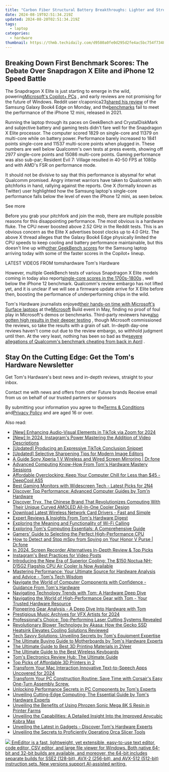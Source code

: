 ```yaml
---
title: "Carbon Fiber Structural Battery Breakthroughs: Lighter and Stronger Tech Devices Ahead"
date: 2024-08-19T02:51:34.219Z
updated: 2024-08-20T02:51:34.219Z
tags:
  - laptop
categories:
  - hardware
thumbnail: https://thmb.techidaily.com/d9580a0fe0d295d2fe4ac5bc754f7348af6d4884ba16ea4dee8b131acea9d9aa.jpg
---
```


## Breaking Down First Benchmark Scores: The Debate Over Snapdragon X Elite and iPhone 12 Speed Battle

The Snapdragon X Elite is just starting to emerge in the wild, powering[Microsoft's Copilot+ PCs](https://tools.techidaily.com) , and early reviews are not promising for the future of Windows. Reddit user r/caponica23[shared his review](https://www.reddit.com/r/GalaxyBook/comments/1dd7t0v/samsung%5Fgalaxy%5Fbook%5Fedge%5F14%5Fx%5Felite%5Finitial/) of the Samsung Galaxy Book4 Edge on Monday, and the[benchmarks](https://tools.techidaily.com) fail to meet the performance of the iPhone 12 mini, released in 2021\.

 Running the laptop through its paces on GeekBench and CrystalDiskMark and subjective battery and gaming tests didn't fare well for the Snapdragon X Elite processor. The computer scored 1829 on single-core and 11379 on multi-core while on battery power. Performance barely increased to 1841 points single-core and 11537 multi-score points when plugged in. These numbers are well below Qualcomm's own tests at press events, showing off 2977 single-core points and 15086 multi-core points. Gaming performance was also sub-par; Resident Evil 7: Village resulted in 40-50 FPS at 1080p and with AMD's FSR on performance mode.

 It should not be divisive to say that this performance is abysmal for what Qualcomm promised. Angry internet warriors have taken to Qualcomm with pitchforks in hand, rallying against the reports. One X (formally known as Twitter) user highlighted how the Samsung laptop's single-core performance falls below the level of even the iPhone 12 mini, as seen below.

 See more

 Before you grab your pitchfork and join the mob, there are multiple possible reasons for this disappointing performance. The most obvious is a hardware fluke. The CPU never boosted above 2.52 GHz in the Reddit tests. This is an obvious concern as the Elite X advertises boost clocks up to 4.0 GHz. The above X thread alleges that the Galaxy Book4 Edge physically limited the CPU speeds to keep cooling and battery performance maintainable, but this doesn't line up with[other GeekBench scores](https://browser.geekbench.com/v6/cpu/6498038) for the Samsung laptop arriving today with some of the faster scores in the Copilot+ lineup.

 LATEST VIDEOS FROM tomshardware Tom's Hardware

 However, multiple GeekBench tests of various Snapdragon X Elite models coming in today also report[single-core scores in the 1700s-1800s](https://browser.geekbench.com/search?utf8=%E2%9C%93&q=snapdragon+x+elite) , well below the iPhone 12 benchmark. Qualcomm's review embargo has not lifted yet, and it is unclear if we will see a firmware update arrive for X Elite before then, boosting the performance of underperforming chips in the wild.

 Tom's Hardware journalists enjoyed[their hands-on time with Microsoft's Surface laptops](https://tools.techidaily.com) at the[Microsoft](https://tools.techidaily.com) Build event in May, finding no proof of foul play in Microsoft's demos or benchmarks. Third-party reviewers have[also gotten high results in their deeper testing](https://tools.techidaily.com) , though Microsoft commissioned the reviews, so take the results with a grain of salt. In-depth day-one reviews haven't come out due to the review embargo, so withhold judgment until then. At the very least, nothing has been so bad as the[severe allegations of Qualcomm's benchmark cheating from back in April](https://tools.techidaily.com) .

## Stay On the Cutting Edge: Get the Tom's Hardware Newsletter

 Get Tom's Hardware's best news and in-depth reviews, straight to your inbox.

 Contact me with news and offers from other Future brands  Receive email from us on behalf of our trusted partners or sponsors

 By submitting your information you agree to the[Terms & Conditions](https://futureplc.com/terms-conditions/) and[Privacy Policy](https://futureplc.com/privacy-policy/) and are aged 16 or over.

<ins class="adsbygoogle"
     style="display:block"
     data-ad-format="autorelaxed"
     data-ad-client="ca-pub-7571918770474297"
     data-ad-slot="1223367746"></ins>



<ins class="adsbygoogle"
     style="display:block"
     data-ad-client="ca-pub-7571918770474297"
     data-ad-slot="8358498916"
     data-ad-format="auto"
     data-full-width-responsive="true"></ins>

<span class="atpl-alsoreadstyle">Also read:</span>
<div><ul>
<li><a href="https://fox-boxes.techidaily.com/new-enhancing-audio-visual-elements-in-tiktok-via-zoom-for-2024/"><u>[New] Enhancing Audio-Visual Elements in TikTok via Zoom for 2024</u></a></li>
<li><a href="https://instagram-videos.techidaily.com/new-in-2024-instagrams-power-mastering-the-addition-of-video-descriptions/"><u>[New] In 2024, Instagram's Power  Mastering the Addition of Video Descriptions</u></a></li>
<li><a href="https://tiktok-clips.techidaily.com/updated-producing-an-expressive-tiktok-conclusion-snippet/"><u>[Updated] Producing an Expressive TikTok Conclusion Snippet</u></a></li>
<li><a href="https://extra-skills.techidaily.com/updated-selective-sharpening-tips-for-modern-image-editors/"><u>[Updated] Selective Sharpening Tips for Modern Image Editors</u></a></li>
<li><a href="https://screen-mirror.techidaily.com/a-guide-sony-xperia-1-v-wireless-and-wired-screen-mirroring-drfone-by-drfone-android/"><u>A Guide Sony Xperia 1 V Wireless and Wired Screen Mirroring | Dr.fone</u></a></li>
<li><a href="https://hardware-tips.techidaily.com/advanced-computing-know-how-from-toms-hardware-mastery-sessions/"><u>Advanced Computing Know-How From Tom's Hardware Mastery Sessions</u></a></li>
<li><a href="https://hardware-tips.techidaily.com/affordable-overclocking-keep-your-computer-chill-for-less-than-45-deepcool-as5/"><u>Affordable Overclocking: Keep Your Computer Chill for Less than $45 - DeepCool AS5</u></a></li>
<li><a href="https://hardware-tips.techidaily.com/best-gaming-monitors-with-widescreen-tech-latest-picks-for-2n4/"><u>Best Gaming Monitors with Widescreen Tech - Latest Picks for 2N4</u></a></li>
<li><a href="https://hardware-tips.techidaily.com/discover-top-performance-advanced-computer-guides-by-tomn-hardware/"><u>Discover Top Performance: Advanced Computer Guides by Tom'n Hardware</u></a></li>
<li><a href="https://hardware-tips.techidaily.com/discover-tryx-the-chinese-brand-that-revolutionizes-computing-with-their-unique-curved-amoled-all-in-one-cooler-design/"><u>Discover Tryx, The Chinese Brand That Revolutionizes Computing With Their Unique Curved AMOLED All-In-One Cooler Design</u></a></li>
<li><a href="https://win-dash.techidaily.com/download-latest-wireless-network-card-drivers-fast-and-simple/"><u>Download Latest Wireless Network Card Drivers - Fast and Simple</u></a></li>
<li><a href="https://hardware-tips.techidaily.com/expert-reviews-and-insights-from-toms-hardware-digest/"><u>Expert Reviews & Insights From Tom's Hardware Digest</u></a></li>
<li><a href="https://tech-recovery.techidaily.com/exploring-the-meaning-and-functionality-of-wi-fi-calling/"><u>Exploring the Meaning and Functionality of Wi-Fi Calling</u></a></li>
<li><a href="https://hardware-tips.techidaily.com/exploring-toms-computing-essentials-a-comprehensive-guide/"><u>Exploring Tom's Computing Essentials: A Comprehensive Guide</u></a></li>
<li><a href="https://hardware-tips.techidaily.com/gamers-guide-to-selecting-the-perfect-high-performance-cpu/"><u>Gamers' Guide to Selecting the Perfect High-Performance CPU</u></a></li>
<li><a href="https://location-social.techidaily.com/how-to-detect-and-stop-mspy-from-spying-on-your-honor-v-purse-drfone-by-drfone-virtual-android/"><u>How to Detect and Stop mSpy from Spying on Your Honor V Purse | Dr.fone</u></a></li>
<li><a href="https://screen-recording.techidaily.com/in-2024-screen-recorder-alternatives-in-depth-review-and-top-picks/"><u>In 2024, Screen Recorder Alternatives  In-Depth Review & Top Picks</u></a></li>
<li><a href="https://facebook-clips.techidaily.com/instagrams-best-practices-for-video-posts/"><u>Instagram's Best Practices for Video Posts</u></a></li>
<li><a href="https://hardware-tips.techidaily.com/introducing-the-new-era-of-superior-cooling-the-150-noctua-nh-d15g2-flagship-cpu-air-cooler-is-now-available/"><u>Introducing the New Era of Superior Cooling: The $150 Noctua NH-D15G2 Flagship CPU Air Cooler Is Now Available</u></a></li>
<li><a href="https://hardware-tips.techidaily.com/mastering-performance-your-ultimate-source-for-hardware-analysis-and-advice-toms-tech-wisdom/"><u>Mastering Performance: Your Ultimate Source for Hardware Analysis and Advice - Tom's Tech Wisdom</u></a></li>
<li><a href="https://hardware-tips.techidaily.com/navigate-the-world-of-computer-components-with-confidence-guidance-from-toms-hardware/"><u>Navigate the World of Computer Components with Confidence - Guidance From Tom's Hardware</u></a></li>
<li><a href="https://hardware-tips.techidaily.com/navigating-technology-trends-with-tom-a-hardware-deep-dive/"><u>Navigating Technology Trends with Tom: A Hardware Deep Dive</u></a></li>
<li><a href="https://hardware-tips.techidaily.com/navigating-the-world-of-high-performance-gear-with-tom-your-trusted-hardware-resource/"><u>Navigating the World of High-Performance Gear with Tom - Your Trusted Hardware Resource</u></a></li>
<li><a href="https://hardware-tips.techidaily.com/pioneering-gear-analysis-a-deep-dive-into-hardware-with-tom/"><u>Pioneering Gear Analysis - A Deep Dive Into Hardware with Tom</u></a></li>
<li><a href="https://extra-guidance.techidaily.com/prestigious-music-archives-for-vfx-artists-for-2024/"><u>Prestigious Music Archives for VFX Artists for 2024</u></a></li>
<li><a href="https://hardware-tips.techidaily.com/professionals-choice-top-performing-laser-cutting-systems-revealed/"><u>Professional's Choice: Top-Performing Laser Cutting Systems Revealed</u></a></li>
<li><a href="https://hardware-tips.techidaily.com/1723175694605-revolutionary-blower-technology-by-akasa-how-the-gecko-ssd-heatsink-elevates-cooling-solutions-reviewed/"><u>Revolutionary Blower Technology by Akasa: How the Gecko SSD Heatsink Elevates Cooling Solutions Reviewed</u></a></li>
<li><a href="https://hardware-tips.techidaily.com/tech-savvy-solutions-unveiling-secrets-by-toms-equipment-expertise/"><u>Tech Savvy Solutions: Unveiling Secrets by Tom's Equipment Expertise</u></a></li>
<li><a href="https://hardware-tips.techidaily.com/the-ultimate-buying-guide-to-motherboards-by-toms-hardware-experts/"><u>The Ultimate Buying Guide to Motherboards by Tom's Hardware Experts</u></a></li>
<li><a href="https://hardware-tips.techidaily.com/the-ultimate-guide-to-best-3d-printing-materials-in-2veer/"><u>The Ultimate Guide to Best 3D Printing Materials in 2Veer</u></a></li>
<li><a href="https://hardware-tips.techidaily.com/the-ultimate-guide-to-the-best-wireless-keyboards/"><u>The Ultimate Guide to the Best Wireless Keyboards</u></a></li>
<li><a href="https://hardware-tips.techidaily.com/toms-electronics-review-hub-the-ultimate-guide/"><u>Tom's Electronics Review Hub: The Ultimate Guide</u></a></li>
<li><a href="https://hardware-tips.techidaily.com/top-picks-of-affordable-3d-printers-in-2/"><u>Top Picks of Affordable 3D Printers in 2</u></a></li>
<li><a href="https://some-guidance.techidaily.com/transform-your-mac-interaction-innovative-text-to-speech-apps-uncovered-for-2024/"><u>Transform Your Mac Interaction  Innovative Text-to-Speech Apps Uncovered for 2024</u></a></li>
<li><a href="https://hardware-tips.techidaily.com/transform-your-pc-construction-routine-save-time-with-corsairs-easy-one-turn-assembly-screw/"><u>Transform Your PC Construction Routine: Save Time with Corsair's Easy One-Turn Assembly Screw.</u></a></li>
<li><a href="https://hardware-tips.techidaily.com/unlocking-performance-secrets-in-pc-components-by-toms-experts/"><u>Unlocking Performance Secrets in PC Components by Tom's Experts</u></a></li>
<li><a href="https://hardware-tips.techidaily.com/unveiling-cutting-edge-computing-the-essential-guide-by-toms-hardware-experts/"><u>Unveiling Cutting-Edge Computing: The Essential Guide by Tom's Hardware Experts</u></a></li>
<li><a href="https://hardware-tips.techidaily.com/unveiling-the-benefits-of-using-phrozen-sonic-mega-8k-s-resin-in-printer-farms/"><u>Unveiling the Benefits of Using Phrozen Sonic Mega 8K S Resin in Printer Farms</u></a></li>
<li><a href="https://hardware-tips.techidaily.com/unveiling-the-capabilities-a-detailed-insight-into-the-improved-anycubic-kobra-max/"><u>Unveiling the Capabilities: A Detailed Insight Into the Improved Anycubic Kobra Max</u></a></li>
<li><a href="https://hardware-tips.techidaily.com/unveiling-the-latest-in-gadgets-discover-toms-hardware-experts/"><u>Unveiling the Latest in Gadgets - Discover Tom's Hardware Experts</u></a></li>
<li><a href="https://hardware-tips.techidaily.com/unveiling-the-secrets-to-proficiently-operating-orca-slicer-tools/"><u>Unveiling the Secrets to Proficiently Operating Orca Slicer Tools</u></a></li>
</ul></div>

<!-- affiliate ads begin -->
<a href="https://shop.emeditor.com/order/checkout.php?PRODS=4610657&QTY=1&AFFILIATE=108875&CART=1"><img src="https://www.emeditor.com/wp-content/uploads/2024/06/emeditor_chat_ai.png" border="0">
EmEditor is a fast, lightweight, yet extensible, easy-to-use text editor, code editor, CSV editor, and large file viewer for Windows. Both native 64-bit and 32-bit builds are available, and moreover, the 64-bit includes separate builds for SSE2 (128-bit), AVX-2 (256-bit), and AVX-512 (512-bit) instruction sets. New versions support AI-assisted writing.</a>
<!-- affiliate ads end -->
